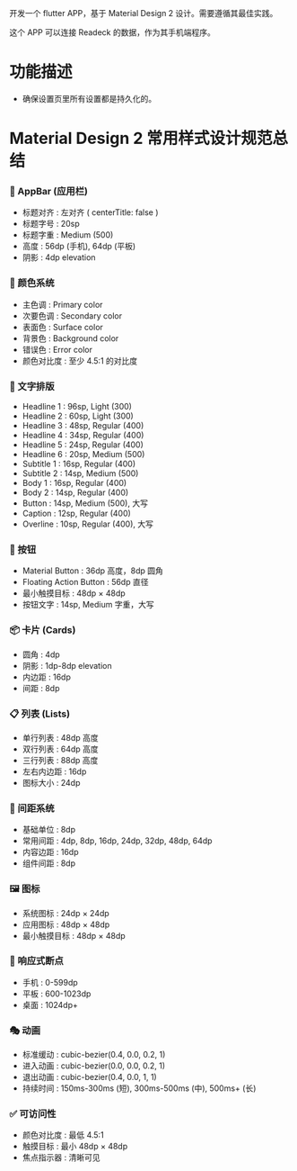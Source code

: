 开发一个 flutter APP，基于 Material Design 2 设计。需要遵循其最佳实践。

这个 APP 可以连接 Readeck 的数据，作为其手机端程序。

# 功能描述

- 确保设置页里所有设置都是持久化的。

# Material Design 2 常用样式设计规范总结

### 📱 AppBar (应用栏)

- 标题对齐 : 左对齐 ( centerTitle: false )
- 标题字号 : 20sp
- 标题字重 : Medium (500)
- 高度 : 56dp (手机), 64dp (平板)
- 阴影 : 4dp elevation

### 🎨 颜色系统

- 主色调 : Primary color
- 次要色调 : Secondary color
- 表面色 : Surface color
- 背景色 : Background color
- 错误色 : Error color
- 颜色对比度 : 至少 4.5:1 的对比度

### 📝 文字排版

- Headline 1 : 96sp, Light (300)
- Headline 2 : 60sp, Light (300)
- Headline 3 : 48sp, Regular (400)
- Headline 4 : 34sp, Regular (400)
- Headline 5 : 24sp, Regular (400)
- Headline 6 : 20sp, Medium (500)
- Subtitle 1 : 16sp, Regular (400)
- Subtitle 2 : 14sp, Medium (500)
- Body 1 : 16sp, Regular (400)
- Body 2 : 14sp, Regular (400)
- Button : 14sp, Medium (500), 大写
- Caption : 12sp, Regular (400)
- Overline : 10sp, Regular (400), 大写

### 🔘 按钮

- Material Button : 36dp 高度，8dp 圆角
- Floating Action Button : 56dp 直径
- 最小触摸目标 : 48dp × 48dp
- 按钮文字 : 14sp, Medium 字重，大写

### 📦 卡片 (Cards)

- 圆角 : 4dp
- 阴影 : 1dp-8dp elevation
- 内边距 : 16dp
- 间距 : 8dp

### 📋 列表 (Lists)

- 单行列表 : 48dp 高度
- 双行列表 : 64dp 高度
- 三行列表 : 88dp 高度
- 左右内边距 : 16dp
- 图标大小 : 24dp

### 🎯 间距系统

- 基础单位 : 8dp
- 常用间距 : 4dp, 8dp, 16dp, 24dp, 32dp, 48dp, 64dp
- 内容边距 : 16dp
- 组件间距 : 8dp

### 🖼️ 图标

- 系统图标 : 24dp × 24dp
- 应用图标 : 48dp × 48dp
- 最小触摸目标 : 48dp × 48dp

### 📱 响应式断点

- 手机 : 0-599dp
- 平板 : 600-1023dp
- 桌面 : 1024dp+

### 🎭 动画

- 标准缓动 : cubic-bezier(0.4, 0.0, 0.2, 1)
- 进入动画 : cubic-bezier(0.0, 0.0, 0.2, 1)
- 退出动画 : cubic-bezier(0.4, 0.0, 1, 1)
- 持续时间 : 150ms-300ms (短), 300ms-500ms (中), 500ms+ (长)

### ✅ 可访问性

- 颜色对比度 : 最低 4.5:1
- 触摸目标 : 最小 48dp × 48dp
- 焦点指示器 : 清晰可见
